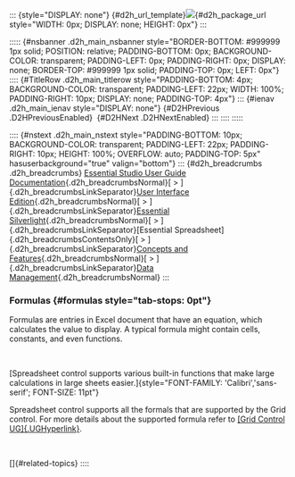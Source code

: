 ::: {style="DISPLAY: none"}
[](ms-xhelp:///?Id=d2h_url_template){#d2h_url_template}![](!package_url!){#d2h_package_url style="WIDTH: 0px; DISPLAY: none; HEIGHT: 0px"}
:::

::::: {#nsbanner .d2h_main_nsbanner style="BORDER-BOTTOM: #999999 1px solid; POSITION: relative; PADDING-BOTTOM: 0px; BACKGROUND-COLOR: transparent; PADDING-LEFT: 0px; PADDING-RIGHT: 0px; DISPLAY: none; BORDER-TOP: #999999 1px solid; PADDING-TOP: 0px; LEFT: 0px"}
:::: {#TitleRow .d2h_main_titlerow style="PADDING-BOTTOM: 4px; BACKGROUND-COLOR: transparent; PADDING-LEFT: 22px; WIDTH: 100%; PADDING-RIGHT: 10px; DISPLAY: none; PADDING-TOP: 4px"}
::: {#ienav .d2h_main_ienav style="DISPLAY: none"}
[](ms-xhelp:///?Id=32ae857b-9ea0-400f-8f93-16cb03bfd784){#D2HPrevious .D2HPreviousEnabled}  [](ms-xhelp:///?Id=5858e9b9-edde-4a80-be6e-0b0beee13be2){#D2HNext .D2HNextEnabled}
:::
::::
:::::

:::: {#nstext .d2h_main_nstext style="PADDING-BOTTOM: 10px; BACKGROUND-COLOR: transparent; PADDING-LEFT: 22px; PADDING-RIGHT: 10px; HEIGHT: 100%; OVERFLOW: auto; PADDING-TOP: 5px" hasuserbackground="true" valign="bottom"}
::: {#d2h_breadcrumbs .d2h_breadcrumbs}
[Essential Studio User Guide Documentation](ms-xhelp:///?Id=12457748-09e3-4d74-a240-8e049cedf030){.d2h_breadcrumbsNormal}[ \> ]{.d2h_breadcrumbsLinkSeparator}[User Interface Edition](ms-xhelp:///?Id=c29296b7-531c-413b-a0ec-488ca1f7f669){.d2h_breadcrumbsNormal}[ \> ]{.d2h_breadcrumbsLinkSeparator}[Essential Silverlight](ms-xhelp:///?Id=66221bd1-ba2e-43c2-94a7-618f50e01d24){.d2h_breadcrumbsNormal}[ \> ]{.d2h_breadcrumbsLinkSeparator}[Essential Spreadsheet]{.d2h_breadcrumbsContentsOnly}[ \> ]{.d2h_breadcrumbsLinkSeparator}[Concepts and Features](ms-xhelp:///?Id=56efc3c9-36bc-4be8-94d9-f1938dfb1d73){.d2h_breadcrumbsNormal}[ \> ]{.d2h_breadcrumbsLinkSeparator}[Data Management](ms-xhelp:///?Id=32ae857b-9ea0-400f-8f93-16cb03bfd784){.d2h_breadcrumbsNormal}
:::

### Formulas {#formulas style="tab-stops: 0pt"}

Formulas are entries in Excel document that have an equation, which calculates the value to display. A typical formula might contain cells, constants, and even functions.

 

[Spreadsheet control supports various built-in functions that make large calculations in large sheets easier.]{style="FONT-FAMILY: 'Calibri','sans-serif'; FONT-SIZE: 11pt"}

Spreadsheet control supports all the formals that are supported by the Grid control. For more details about the supported formula refer to [[Grid Control UG]{.UGHyperlink}](http://help.syncfusion.com/ug_93/User%20Interface/WPF/Grid/default.htm?turl=Documents%2F41125functionreferencesection.htm).

 

[]{#related-topics}
::::
